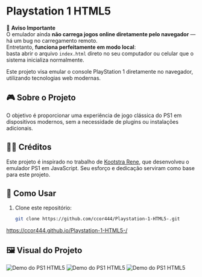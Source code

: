 # Playstation 1 HTML5
🚧 **Aviso Importante**  
O emulador ainda **não carrega jogos online diretamente pelo navegador** — há um bug no carregamento remoto.  
Entretanto, **funciona perfeitamente em modo local**:  
basta abrir o arquivo `index.html` direto no seu computador ou celular que o sistema inicializa normalmente.

Este projeto visa emular o console PlayStation 1 diretamente no navegador, utilizando tecnologias web modernas.

## 🎮 Sobre o Projeto

O objetivo é proporcionar uma experiência de jogo clássica do PS1 em dispositivos modernos, sem a necessidade de plugins ou instalações adicionais.

## 👨‍💻 Créditos

Este projeto é inspirado no trabalho de [Kootstra Rene](https://github.com/kootstra-rene/enge-js), que desenvolveu o emulador PS1 em JavaScript. Seu esforço e dedicação serviram como base para este projeto.

## 🚀 Como Usar

1. Clone este repositório:
   ```bash
   git clone https://github.com/ccor444/Playstation-1-HTML5-.git

https://ccor444.github.io/Playstation-1-HTML5-/


## 🖼️ Visual do Projeto

![Demo do PS1 HTML5](demo.png)
![Demo do PS1 HTML5](demo1.png)
![Demo do PS1 HTML5](demo3.png)




